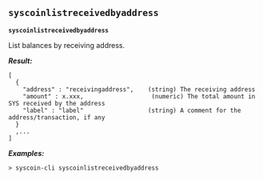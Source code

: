 ## **`syscoinlistreceivedbyaddress`**

**`syscoinlistreceivedbyaddress`**

List balances by receiving address.





***Result:***

```
[
  {
    "address" : "receivingaddress",    (string) The receiving address
    "amount" : x.xxx,					(numeric) The total amount in SYS received by the address
    "label" : "label"                  (string) A comment for the address/transaction, if any
  }
  ,...
]

```



***Examples:***

```
> syscoin-cli syscoinlistreceivedbyaddress 
```
